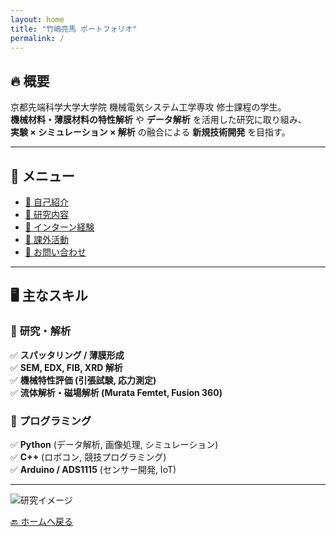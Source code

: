 ```yaml
---
layout: home
title: "竹嶋亮馬 ポートフォリオ"
permalink: /
---
```


## 🔥 **概要**
京都先端科学大学大学院 機械電気システム工学専攻 修士課程の学生。  
**機械材料・薄膜材料の特性解析** や **データ解析** を活用した研究に取り組み、  
**実験 × シミュレーション × 解析** の融合による **新規技術開発** を目指す。

---

## 🌟 **メニュー**
- [📝 自己紹介](about.md)
- [🔬 研究内容](research.md)
- [🏢 インターン経験](internship.md)
- [🚀 課外活動](activities.md)
- [📩 お問い合わせ](contact.md)

---

## **🖥 主なスキル**
### 🔹 **研究・解析**
✅ **スパッタリング / 薄膜形成**  
✅ **SEM, EDX, FIB, XRD 解析**  
✅ **機械特性評価 (引張試験, 応力測定)**  
✅ **流体解析・磁場解析 (Murata Femtet, Fusion 360)**  

### 🔹 **プログラミング**
✅ **Python** (データ解析, 画像処理, シミュレーション)  
✅ **C++** (ロボコン, 競技プログラミング)  
✅ **Arduino / ADS1115** (センサー開発, IoT)  

---

![研究イメージ](images/lab.jpg)

[🔙 ホームへ戻る](/)
